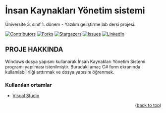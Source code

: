 # İnsan Kaynakları Yönetim sistemi
Üniversite 3. sınıf 1. dönem - Yazılım geliştirme lab dersi projesi.

<div id="top"></div>

[![Contributors][contributors-shield]][contributors-url]
[![Forks][forks-shield]][forks-url]
[![Stargazers][stars-shield]][stars-url]
[![Issues][issues-shield]][issues-url]
[![LinkedIn][linkedin-shield]][linkedin-url]


<!-- PROJE HAKKINDA -->
## PROJE HAKKINDA

Windows dosya yapısını kullanarak İnsan Kaynakları Yönetim Sistemi programı yapılması istenilmiştir.
Buradaki amaç C# form ekranında kullanılabilirliği arttırmak ve dosya yapısını öğrenmek.

### Kullanılan ortamlar

* [Visual Studio](https://visualstudio.microsoft.com/)


<p align="right">(<a href="#top">back to top</a>)</p>

[contributors-shield]: https://img.shields.io/github/contributors/EnesGelmez/IK_Yonetim_Sistemi.svg?style=for-the-badge
[contributors-url]: https://github.com/EnesGelmez/IK_Yonetim_Sistemi/graphs/contributors
[forks-shield]: https://img.shields.io/github/forks/EnesGelmez/IK_Yonetim_Sistemi.svg?style=for-the-badge
[forks-url]: https://github.com/EnesGelmez/IK_Yonetim_Sistemi/network/members
[stars-shield]: https://img.shields.io/github/stars/EnesGelmez/IK_Yonetim_Sistemi.svg?style=for-the-badge
[stars-url]: https://github.com/EnesGelmez/IK_Yonetim_Sistemi/stargazers
[issues-shield]: https://img.shields.io/github/issues/EnesGelmez/IK_Yonetim_Sistemi.svg?style=for-the-badge
[issues-url]: https://github.com/EnesGelmez/IK_Yonetim_Sistemi/issues
[linkedin-shield]: https://img.shields.io/badge/-LinkedIn-black.svg?style=for-the-badge&logo=linkedin&colorB=555
[linkedin-url]: https://www.linkedin.com/in/enes-gelmez-514397197/
